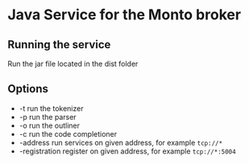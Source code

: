 Java Service for the Monto broker
=================================

Running the service
-------------------

Run the jar file located in the dist folder

Options
-------
* -t run the tokenizer
* -p run the parser
* -o run the outliner
* -c run the code completioner
* -address run services on given address, for example `tcp://*`
* -registration register on given address, for example `tcp://*:5004`
